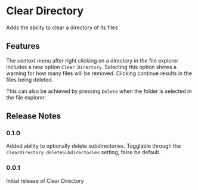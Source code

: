 # Clear Directory

Adds the ability to clear a directory of its files

## Features

The context menu after right clicking on a directory in the file explorer includes a new option `Clear Directory`. Selecting this option shows a warning for how many files will be removed. Clicking continue results in the files being deleted.

This can also be achieved by pressing `Delete` when the folder is selected in the file explorer.



## Release Notes

### 0.1.0

Added ability to optionally delete subdirectories. Togglable through the `cleardirectory.deleteSubdirectories` setting, false be default.

### 0.0.1

Initial release of Clear Directory
